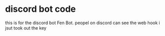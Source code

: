 # discord bot code

this is for the discord bot Fen Bot.
peopel on discord can see the web hook
i jsut took out the key
